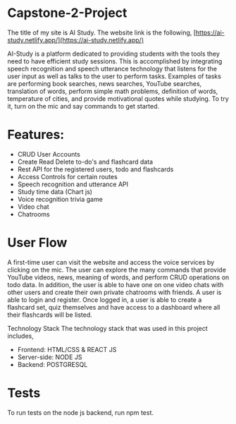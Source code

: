 # Capstone-2-Project 
The title of my site is AI Study. The website link is the following,  [https://ai-study.netlify.app/](https://ai-study.netlify.app/)

AI-Study is a platform dedicated to providing students with the tools they need to have efficient study sessions. This is accomplished by integrating speech recognition and speech utterance technology that listens for the user input as well as talks to the user to perform tasks. Examples of tasks are performing book searches, news searches, YouTube searches, translation of words, perform simple math problems, definition of words, temperature of cities, and provide motivational quotes while studying. To try it, turn on the mic and say commands to get started.

# Features: 

 - CRUD User Accounts
 - Create Read Delete to-do's and flashcard data    
 - Rest API for the registered users, todo and flashcards  
 - Access  Controls for certain routes  
 - Speech recognition and utterance API    
 - Study time data (Chart js)  
 - Voice recognition trivia game  
 - Video chat    
 - Chatrooms

# User Flow 
A first-time user can visit the website and access the voice services by clicking on the mic. The user can explore the many commands that provide YouTube videos, news, meaning of words, and perform CRUD operations on todo data. In addition, the user is able to have one on one video chats with other users and create their own private chatrooms with friends. A user is able to login and register. Once logged in, a user is able to create a flashcard set, quiz themselves and have access to a dashboard where all their flashcards will be listed.

Technology Stack The technology stack that was used in this project includes,

 - Frontend: HTML/CSS & REACT JS 
 - Server-side: NODE JS 
 - Backend: POSTGRESQL


# Tests
To run tests on the node js backend, run npm test.

